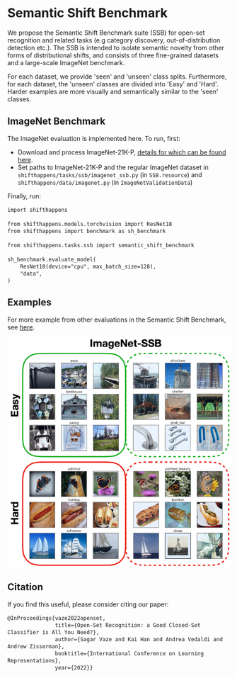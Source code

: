 # Semantic Shift Benchmark

We propose the Semantic Shift Benchmark suite (SSB) for open-set recognition and related tasks (e.g category discovery, out-of-distribution detection etc.). The SSB is intended to isolate semantic novelty from other forms of distributional shifts, and consists of three fine-grained datasets and a large-scale ImageNet benchmark.

For each dataset, we provide 'seen' and 'unseen' class splits. Furthermore, for each dataset, the 'unseen' classes are divided into 'Easy' and 'Hard'. Harder examples are more visually and semantically similar to the 'seen' classes.

## ImageNet Benchmark

The ImageNet evaluation is implemented here. To run, first: 
* Download and process ImageNet-21K-P, [details for which can be found here](https://github.com/Alibaba-MIIL/ImageNet21K). 
* Set paths to ImageNet-21K-P and the regular ImageNet dataset in ```shifthappens/tasks/ssb/imagenet_ssb.py``` (in ```SSB.resource```) and ```shifthappens/data/imagenet.py``` (in ```ImageNetValidationData```)

Finally, run:

```
import shifthappens

from shifthappens.models.torchvision import ResNet18
from shifthappens import benchmark as sh_benchmark

from shifthappens.tasks.ssb import semantic_shift_benchmark

sh_benchmark.evaluate_model(
    ResNet18(device="cpu", max_batch_size=128),
    "data",
)
```

## Examples

For more example from other evaluations in the Semantic Shift Benchmark, see [here](https://www.robots.ox.ac.uk/~vgg/research/osr/#ssb_suite).

![image](assets/ssb_imagenet.png)

## Citation

If you find this useful, please consider citing our paper:
```
@InProceedings{vaze2022openset,
               title={Open-Set Recognition: a Good Closed-Set Classifier is All You Need?},
               author={Sagar Vaze and Kai Han and Andrea Vedaldi and Andrew Zisserman},
               booktitle={International Conference on Learning Representations},
               year={2022}}
```